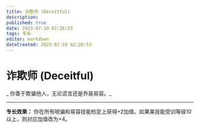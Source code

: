 ```yaml
---
title: 诈欺师 (Deceitful)
description: 
published: true
date: 2023-07-10 02:26:53
tags: 专长
editor: markdown
dateCreated: 2023-07-10 02:26:53
---
```


# 诈欺师 (Deceitful)

_ 你善于欺骗他人，无论谎言还是乔装易容。_

* * *

**专长效果：** 你在所有唬骗和易容技能检定上获得+2加值。如果某技能受训等级10以上，则对应加值改为+4。


